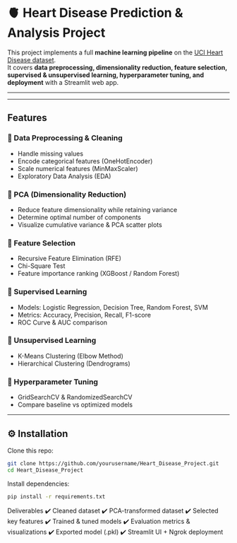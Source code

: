 # 🫀 Heart Disease Prediction & Analysis Project

This project implements a full **machine learning pipeline** on the [UCI Heart Disease dataset](https://archive.ics.uci.edu/dataset/45/heart+disease).  
It covers **data preprocessing, dimensionality reduction, feature selection, supervised & unsupervised learning, hyperparameter tuning, and deployment** with a Streamlit web app.

---

---

##  Features

### 🔹 Data Preprocessing & Cleaning
- Handle missing values  
- Encode categorical features (OneHotEncoder)  
- Scale numerical features (MinMaxScaler)  
- Exploratory Data Analysis (EDA)  

### 🔹 PCA (Dimensionality Reduction)
- Reduce feature dimensionality while retaining variance  
- Determine optimal number of components  
- Visualize cumulative variance & PCA scatter plots  

### 🔹 Feature Selection
- Recursive Feature Elimination (RFE)  
- Chi-Square Test  
- Feature importance ranking (XGBoost / Random Forest)  

### 🔹 Supervised Learning
- Models: Logistic Regression, Decision Tree, Random Forest, SVM  
- Metrics: Accuracy, Precision, Recall, F1-score  
- ROC Curve & AUC comparison  

### 🔹 Unsupervised Learning
- K-Means Clustering (Elbow Method)  
- Hierarchical Clustering (Dendrograms)  

### 🔹 Hyperparameter Tuning
- GridSearchCV & RandomizedSearchCV  
- Compare baseline vs optimized models  


---

## ⚙️ Installation

Clone this repo:
```bash
git clone https://github.com/yourusername/Heart_Disease_Project.git
cd Heart_Disease_Project
```
Install dependencies:
```bash
pip install -r requirements.txt
```

Deliverables
✔️ Cleaned dataset
✔️ PCA-transformed dataset
✔️ Selected key features
✔️ Trained & tuned models
✔️ Evaluation metrics & visualizations
✔️ Exported model (.pkl)
✔️ Streamlit UI + Ngrok deployment

